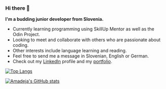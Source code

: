 ### Hi there 👋
**I'm a budding junior developer from Slovenia.**

- Currently learning programming using SkillUp Mentor as well as the Odin Project.
- Looking to meet and collaborate with others who are passionate about coding.
- Other interests include language learning and reading.
- Feel free to send me a message in Slovenian, English or German.
- Check out my [LinkedIn](https://www.linkedin.com/in/amadejaop/) profile and my [portfolio](https://amadejaop.github.io/).

[![Top Langs](https://github-readme-stats.vercel.app/api/top-langs/?username=amadejaop&bg_color=f6f6f8&border_color=b2b1b7&text_color=af5b73&title_color=9a5866)](https://github.com/amadejaop/github-readme-stats)

[![Amadeja's GitHub stats](https://github-readme-stats.vercel.app/api?username=amadejaop&show_icons=true&title_color=9a5866&icon_color=9a5866&border_color=b2b1b7&bg_color=f6f6f8&text_color=af5b73&hide=issues,contribs)](https://github.com/amadejaop/github-readme-stats)



<!--
**amadejaop/amadejaop** is a ✨ _special_ ✨ repository because its `README.md` (this file) appears on your GitHub profile.

Here are some ideas to get you started:

- 🔭 I’m currently working on ...
- 🌱 I’m currently learning ...
- 👯 I’m looking to collaborate on ...
- 🤔 I’m looking for help with ...
- 💬 Ask me about ...
- 📫 How to reach me: ...
- 😄 Pronouns: ...
- ⚡ Fun fact: ...
-->
